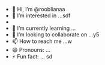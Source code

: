 - 👋 Hi, I’m @rooblianaa
- 👀 I’m interested in ...sdf
- 
- 🌱 I’m currently learning ...
- 💞️ I’m looking to collaborate on ...y5
- 📫 How to reach me ...w
- 😄 Pronouns: ...
- ⚡ Fun fact: ...
sd
<!---
rooblianaa/rooblianaa is a ✨ special ✨ repository because its `README.md` (this file) appears on your GitHub profile.
You can click the Preview link to take a look at your changes.
--->
